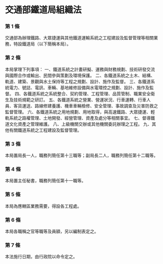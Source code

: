 # 交通部鐵道局組織法

### 第 1 條

交通部為辦理鐵路、大眾捷運與其他鐵道運輸系統之工程建設及監督管理等相關業務，特設鐵道局（以下簡稱本局）。

### 第 2 條

本局掌理下列事項：
一、鐵道系統之計畫研擬、運務與財務規劃、技術研發交流與國際合作或輸出、民間參與策劃及環境保護。
二、各鐵道系統之土木、結構、軌道、建築、景觀與水土保持等工程之規劃、設計、施作及監督。
三、各鐵道系統電力、號誌、電訊、車輛、基地維修設備與水電環控之規劃、設計、施作及監督。
四、各鐵道系統之系統整合、契約管理、工程管理、品質管制、職業安全衛生及技術規範之研訂。
五、各鐵道系統之營業、營運狀況、行車運轉、行車人員、客貨運送、路線修建養護、機車車輛檢修、安全管理、事故調查及災害防救之監督管理。
六、各鐵道系統之用地規劃、用地取得，與高速鐵路、大眾捷運、輕軌系統之路權管理、土地開發、經營管理、資產及處分等相關事宜。
七、督導鐵道文化資產之管理維護。
八、上級機關交辦或其他機關委託辦理之工程。
九、其他有關鐵道系統之工程建設及監督管理。

### 第 3 條

本局置局長一人，職務列簡任第十三職等；副局長二人，職務列簡任第十二職等。

### 第 4 條

本局置主任秘書，職務列簡任第十一職等。

### 第 5 條

本局為應轄區業務需要，得設各工程處。

### 第 6 條

本局各職稱之官等職等及員額，另以編制表定之。

### 第 7 條

本法施行日期，由行政院以命令定之。
